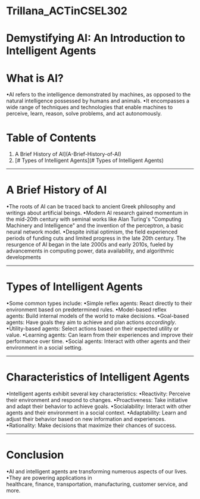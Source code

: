 # Trillana_ACTinCSEL302
# **Demystifying AI: An Introduction to Intelligent Agents**

# What is AI?
•AI refers to the intelligence demonstrated by machines, as opposed to the natural intelligence possessed by humans and animals.
•It encompasses a wide range of techniques and technologies that enable machines to perceive, learn, reason, solve problems, and act autonomously.

# Table of Contents


1.   A Brief History of AI](A-Brief-History-of-AI)
2.   [# Types of Intelligent Agents](# Types of Intelligent Agents)




---


# A Brief History of AI
•The roots of AI can be traced back to ancient Greek philosophy and writings about artificial beings.
•Modern AI research gained momentum in the mid-20th century with seminal works like Alan Turing's "Computing Machinery and Intelligence" and the invention of the perceptron, a basic neural network model.
•Despite initial optimism, the field experienced periods of funding cuts and limited progress in the late 20th century.
The resurgence of AI began in the late 2000s and early 2010s, fueled by advancements in computing power, data availability, and algorithmic developments



---


# Types of Intelligent Agents
•Some common types include:
•Simple reflex agents: React directly to their environment based on predetermined rules.
•Model-based reflex agents: Build internal models of the world to make decisions.
•Goal-based agents: Have goals they aim to achieve and plan actions *accordingly*.
•Utility-based agents: Select actions based on their expected utility or value.
•Learning agents: Can learn from their experiences and improve their performance over time.
•Social agents: Interact with other agents and their environment in a social setting.



---


# Characteristics of Intelligent Agents
•Intelligent agents exhibit several key characteristics:
•Reactivity: Perceive their environment and respond to changes.
•Proactiveness: Take initiative and adapt their behavior to achieve goals.
•Socialability: Interact with other agents and their environment in a social context.
•Adaptability: Learn and adjust their behavior based on new information and experiences.
•Rationality: Make decisions that maximize their chances of success.



---

# Conclusion
•AI and intelligent agents are transforming numerous aspects of our lives.
•They are powering applications in healthcare, finance, transportation, manufacturing, customer service, and more.
